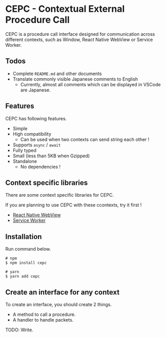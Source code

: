 # CEPC - Contextual External Procedure Call

CEPC is a procedure call interface designed for communication across different contexts, such as Window, React Native WebView or Service Worker.

## Todos

- Complete `README.md` and other documents
- Translate commonly visible Japanese comments to English
  - Currently, almost all comments which can be displayed in VSCode are Japanese.

## Features

CEPC has following features.

- Simple
- High compatibility
  - Can be used when two contexts can send string each other !
- Supports `async` / `await`
- Fully typed
- Small (less than 5KB when Gzipped)
- Standalone
  - No dependencies !

## Context specific libraries

There are some context specific libraries for CEPC.

If you are planning to use CEPC with these ccontexts, try it first !

- [React Native WebView](../cepc-react-native-web-view)
- [Service Worker](../cepc-service-worker)

## Installation

Run command below.

```
# npm
$ npm install cepc

# yarn
$ yarn add cepc
```

## Create an interface for any context

To create an interface, you should create 2 things.

- A method to call a procedure.
- A handler to handle packets.

TODO: Write.
